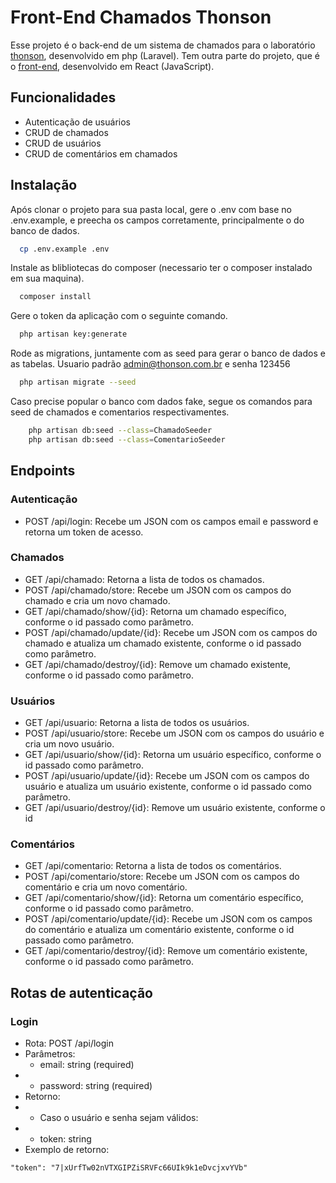 # Front-End Chamados Thonson

Esse projeto é o back-end de um sistema de chamados para o laboratório [thonson](https://thonson.com.br), desenvolvido em php (Laravel). Tem outra parte do projeto, que é o [front-end](https://github.com/bagaaz/front_thonson), desenvolvido em React (JavaScript).

## Funcionalidades

-   Autenticação de usuários
-   CRUD de chamados
-   CRUD de usuários
-   CRUD de comentários em chamados

## Instalação

Após clonar o projeto para sua pasta local, gere o .env com base no .env.example, e preecha os campos corretamente, principalmente o do banco de dados.

```bash
  cp .env.example .env
```

Instale as blibliotecas do composer (necessario ter o composer instalado em sua maquina).

```bash
  composer install
```

Gere o token da aplicação com o seguinte comando.

```bash
  php artisan key:generate
```

Rode as migrations, juntamente com as seed para gerar o banco de dados e as tabelas.
Usuario padrão admin@thonson.com.br e senha 123456

```bash
  php artisan migrate --seed
```

Caso precise popular o banco com dados fake, segue os comandos para seed de chamados e comentarios respectivamentes.

```bash
    php artisan db:seed --class=ChamadoSeeder
    php artisan db:seed --class=ComentarioSeeder
```

## Endpoints

### Autenticação

-   POST /api/login: Recebe um JSON com os campos email e password e retorna um token de acesso.

### Chamados

-   GET /api/chamado: Retorna a lista de todos os chamados.
-   POST /api/chamado/store: Recebe um JSON com os campos do chamado e cria um novo chamado.
-   GET /api/chamado/show/{id}: Retorna um chamado específico, conforme o id passado como parâmetro.
-   POST /api/chamado/update/{id}: Recebe um JSON com os campos do chamado e atualiza um chamado existente, conforme o id passado como parâmetro.
-   GET /api/chamado/destroy/{id}: Remove um chamado existente, conforme o id passado como parâmetro.

### Usuários

-   GET /api/usuario: Retorna a lista de todos os usuários.
-   POST /api/usuario/store: Recebe um JSON com os campos do usuário e cria um novo usuário.
-   GET /api/usuario/show/{id}: Retorna um usuário específico, conforme o id passado como parâmetro.
-   POST /api/usuario/update/{id}: Recebe um JSON com os campos do usuário e atualiza um usuário existente, conforme o id passado como parâmetro.
-   GET /api/usuario/destroy/{id}: Remove um usuário existente, conforme o id

### Comentários

-   GET /api/comentario: Retorna a lista de todos os comentários.
-   POST /api/comentario/store: Recebe um JSON com os campos do comentário e cria um novo comentário.
-   GET /api/comentario/show/{id}: Retorna um comentário específico, conforme o id passado como parâmetro.
-   POST /api/comentario/update/{id}: Recebe um JSON com os campos do comentário e atualiza um comentário existente, conforme o id passado como parâmetro.
-   GET /api/comentario/destroy/{id}: Remove um comentário existente, conforme o id passado como parâmetro.

## Rotas de autenticação

### Login

-   Rota: POST /api/login
-   Parâmetros:
    -   email: string (required)
-   -   password: string (required)
-   Retorno:
-   -   Caso o usuário e senha sejam válidos:
-   -   token: string
-   Exemplo de retorno:

```
"token": "7|xUrfTw02nVTXGIPZiSRVFc66UIk9k1eDvcjxvYVb"
```
